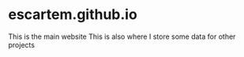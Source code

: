 # escartem.github.io
This is the main website
This is also where I store some data for other projects
